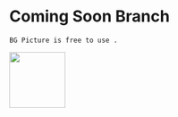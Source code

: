 # Coming Soon Branch
```
BG Picture is free to use .
```
<img src='https://github.com/ribrea/aerbir/blob/comingSoon/img/5.jpg' width=100 height=100>
